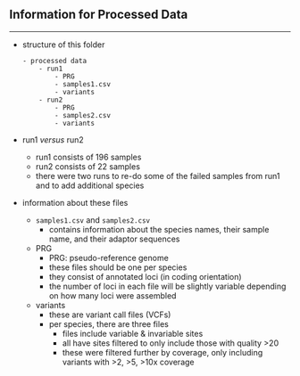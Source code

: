 
## Information for Processed Data 
---

- structure of this folder

	```
	- processed data
		- run1
			- PRG
			- samples1.csv
			- variants
		- run2
			- PRG
			- samples2.csv
			- variants
	```

- run1 _versus_ run2
	- run1 consists of 196 samples
	- run2 consists of 22 samples
	- there were two runs to re-do some of the failed samples from run1 and to add additional species
- information about these files
	- `samples1.csv` and `samples2.csv`
		- contains information about the species names, their sample name, and their adaptor sequences
	- PRG
		- PRG: pseudo-reference genome
		- these files should be one per species
		- they consist of annotated loci (in coding orientation)
		- the number of loci in each file will be slightly variable depending on how many loci were assembled
	- variants
		- these are variant call files (VCFs)
		- per species, there are three files
			- files include variable & invariable sites
			- all have sites filtered to only include those with quality >20
			- these were filtered further by coverage, only including variants with >2, >5, >10x coverage